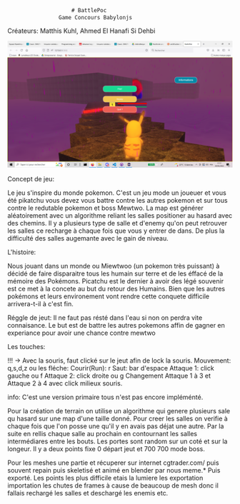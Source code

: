 
                        # BattlePoc
                    Game Concours Babylonjs

Créateurs:
Matthis Kuhl, Ahmed El Hanafi Si Dehbi

![Screenshot](readmeimage/menu.png)

Concept de jeu:

Le jeu s'inspire du monde pokemon. C'est un jeu mode un joueuer et vous été pikatchu vous devez vous battre contre les autres pokemon et sur tous contre le redutable pokemon et boss Mewtwo.
La map est générer aléatoirement avec un algorithme reliant les salles positioner au hasard avec des chemins.
Il y a plusieurs type de salle et d'enemy qu'on peut retrouver les salles ce recharge à chaque fois que vous y entrer de dans.
De plus la difficulté des salles augemante avec le gain de niveau.

L'histoire:

Nous jouant dans un monde ou Miewtwoo (un pokemon très puissant) à décidé de faire disparaitre tous les humain sur terre et de les éffacé de la mémoire des Pokémons. Picatchu est le dernier à avoir des légé souvenir est ce met à la concete au but du retour des Humains.
Bien que les autres pokémons et leurs environement vont rendre cette conquete difficile arrivera-t-il à c'est fin.

Réggle de jeut:
Il ne faut pas résté dans l'eau si non on perdra vite connaisance.
Le but est de battre les autres pokemons affin de gagner en experiance pour avoir une chance contre mewtwo

Les touches:

!!! -> Avec la souris, faut clické sur le jeut afin de lock la souris.
Mouvement: q,s,d,z ou les fléche:
Courir(Run): r
Saut: bar d'espace
Attaque 1: click gauche ou f
Attaque 2: click droite ou g
Changement Attaque 1 à 3 et Attaque 2 à 4 avec click milieux souris.


info: C'est une version primaire tous n'est pas encore impléménté.

Pour la création de terrain on utilise un algorithme qui genere plusieurs sale qu hasard sur une map d'une taille donné.
Pour creer les salles on verifie à chaque fois que l'on posse une qu'il y en avais pas déjat une autre.
Par la suite en rellis chaque salle au prochain en contournant les salles intermédiares entre les bouts.
Les portes sont random sur un coté et sur la longeur.
Il y a deux points fixe 0 départ jeut et 700 700 mode boss.

Pour les meshes une partie et récuperer sur internet cgtrader.com/ puis souvent repain  puis skeletisé et animé en blender par nous meme.*
Puis exporté.
Les points les plus difficile etais la lumiere les exportation importation les chutes de frames à cause de beaucoup de mesh donc il fallais rechargé les salles et deschargé les enemis etc.